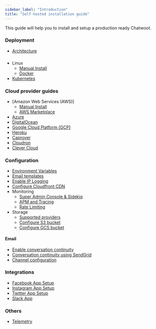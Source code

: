```yaml
---
sidebar_label: "Introduction"
title: "Self-hosted installation guide"
---
```


This guide will help you to install and setup a production ready Chatwoot.

### Deployment

- [Architecture](/docs/self-hosted/deployment/architecture)
###
- Linux
    - [Manual Install](/docs/self-hosted/deployment/linux-vm)
    - [Docker](/docs/self-hosted/deployment/docker)
- [Kubernetes](/docs/self-hosted/deployment/helm-charts)
### Cloud provider guides
- [Amazon Web Services (AWS)]
    - [Manual Install](/docs/self-hosted/deployment/aws)
    - [AWS Marketplace](/docs/self-hosted/deployment/aws-marketplace)
- [Azure](/docs/self-hosted/deployment/azure)
- [DigitalOcean](/docs/self-hosted/deployment/digital-ocean)
- [Google Cloud Platform (GCP)](/docs/self-hosted/deployment/gcp)
- [Heroku](/docs/self-hosted/deployment/heroku)
- [Caprover](/docs/self-hosted/deployment/caprover)
- [Cloudron](/docs/self-hosted/deployment/cloudron)
- [Clever Cloud](/docs/self-hosted/deployment/clevercloud)

### Configuration

- [Environment Variables](/docs/self-hosted/configuration/environment-variables)
- [Email templates](/docs/self-hosted/configuration/email-notifications)
- [Enable IP Logging](/docs/self-hosted/configuration/enable-ip-logging)
- [Configure Cloudfront CDN](/docs/self-hosted/deployment/performance/cloudfront-cdn)
- Monitoring
  - [Super Admin Console & Sidekiq](/docs/self-hosted/monitoring/super-admin-sidekiq)
  - [APM and Tracing](/docs/self-hosted/monitoring/apm-and-error-monitoring)
  - [Rate Limiting](/docs/self-hosted/monitoring/rate-limiting)
- Storage
  - [Supported providers](/docs/self-hosted/deployment/storage/supported-providers)
  - [Configure S3 bucket](/docs/self-hosted/deployment/storage/s3-bucket)
  - [Configure GCS bucket](/docs/self-hosted/deployment/storage/gcs-bucket)

#### Email

- [Enable conversation continuity](/docs/self-hosted/configuration/features/email-channel/conversation-continuity)
- [Conversation continuity using SendGrid](/docs/self-hosted/configuration/features/email-channel/conversation-continuity-using-sendgrid)
- [Channel configuration](/docs/self-hosted/configuration/features/email-channel/setup)

### Integrations

- [Facebook App Setup](/docs/self-hosted/configuration/features/integrations/facebook-channel-setup)
- [Instagram App Setup](/docs/self-hosted/configuration/features/integrations/instagram-channel-setup)
- [Twitter App Setup](/docs/self-hosted/configuration/features/integrations/twitter-channel-setup)
- [Slack App](/docs/self-hosted/configuration/features/integrations/slack-integration-setup)

### Others
- [Telemetry](/docs/self-hosted/telemetry)

